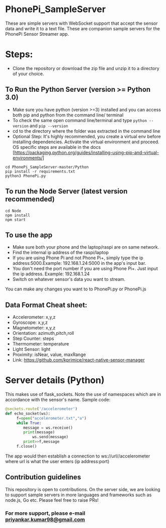 # PhonePi_SampleServer
These are simple servers with WebSocket support that accept the sensor data and write it to a text file. These are companion sample servers for the PhonePi Sensor Streamer app.

# Steps:
* Clone the repository or download the zip file and unzip it to a directory of your choice.

## To Run the Python Server (version >= Python 3.0)

* Make sure you have python (version >=3) installed and you can access both pip and python from the command line/ terminal
* To check the same open command line/terminal and type `python --version` and `pip --version`
* cd to the directory where the folder was extracted in the command line
* Optional Step: It's highly recommended, you create a virtual env before installing dependencies. Activate the virtual environment and proceed. OS specific steps are available in the docs [https://packaging.python.org/guides/installing-using-pip-and-virtual-environments/]

 ```
 cd PhonePi_SampleServer-master/Python
 pip install -r requirements.txt 
 python3 PhonePi.py
 ```
 ## To run the Node Server (latest version recommended)
 
 ```
 cd Node
 npm install
 npm start
 ```

## To use the app
* Make sure both your phone and the laptop/raspi are on same network.
* Find the internal ip address of the raspi/laptop 
* If you are using Phone Pi and not Phone Pi+, simply type the ip address:5000.Example: 192.168.1.24:5000 in the app's input bar. 
* You don't need the port number if you are using Phone Pi+. Just input the ip address. Example: 192.168.1.24
* Switch on whatever sensor's data you want to stream.

You can make any changes you want to to PhonePi.py or PhonePi.js

## Data Format Cheat sheet:
* Accelerometer: x,y,z
* Gyroscope: x,y,z
* Magnetometer: x,y,z
* Orientation: azimuth,pitch,roll
* Step Counter: steps
* Thermometer: temperature
* Light Sensor: light
* Proximity: isNear, value, maxRange
* Link: https://github.com/kprimice/react-native-sensor-manager

# Server details (Python)
This makes use of flask_sockets. Note the use of namespaces which are in accordance with the sensor's name. Sample code:

```python
@sockets.route('/accelerometer') 
def echo_socket(ws):
	 f=open("accelerometer.txt","a")
	 while True:
		message = ws.receive()
		print(message) 
        	ws.send(message)
		print>>f,message
	 f.close()
```
The app would then establish a connection to ws://url//accelerometer
where url is what the user enters (ip address:port) 

## Contribution guidelines
This repository is open to contributions. 
On the server side, we are looking to support sample servers in more languages and frameworks such as node.js, Go etc.
Please feel free to raise PRs!

### For more support, please e-mail priyankar.kumar98@gmail.com
